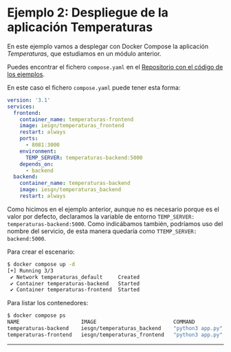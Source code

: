 # Ejemplo 2: Despliegue de la aplicación Temperaturas

En este ejemplo vamos a desplegar con Docker Compose la aplicación *Temperaturas*, que estudiamos en un módulo anterior.

Puedes encontrar el fichero `compose.yaml` en el [Repositorio con el código de los ejemplos](https://github.com/josedom24/ejemplos_curso_docker_ow).


En este caso el fichero `compose.yaml` puede tener esta forma:

```yaml
version: '3.1'
services:
  frontend:
    container_name: temperaturas-frontend
    image: iesgn/temperaturas_frontend
    restart: always
    ports:
      - 8081:3000
    environment:
      TEMP_SERVER: temperaturas-backend:5000
    depends_on:
      - backend
  backend:
    container_name: temperaturas-backend
    image: iesgn/temperaturas_backend
    restart: always
```

Como hicimos en el ejemplo anterior, aunque no es necesario porque es el valor por defecto, declaramos la variable de entorno `TEMP_SERVER: temperaturas-backend:5000`. Como indicábamos también, podríamos uso del nombre del servicio, de esta manera quedaría como `TTEMP_SERVER: backend:5000`.

Para crear el escenario:

```bash
$ docker compose up -d
[+] Running 3/3
 ✔ Network temperaturas_default     Created                                                      0.3s 
 ✔ Container temperaturas-backend   Started                                                      0.2s 
 ✔ Container temperaturas-frontend  Started                                                      0.2s 
```

Para listar los contenedores:

```bash
$ docker compose ps
NAME                    IMAGE                         COMMAND            SERVICE    CREATED          STATUS          PORTS
temperaturas-backend    iesgn/temperaturas_backend    "python3 app.py"   backend    20 seconds ago   Up 18 seconds   5000/tcp
temperaturas-frontend   iesgn/temperaturas_frontend   "python3 app.py"   frontend   20 seconds ago   Up 17 seconds   0.0.0.0:8081->3000/tcp, :::8081->3000/tcp
```
---
